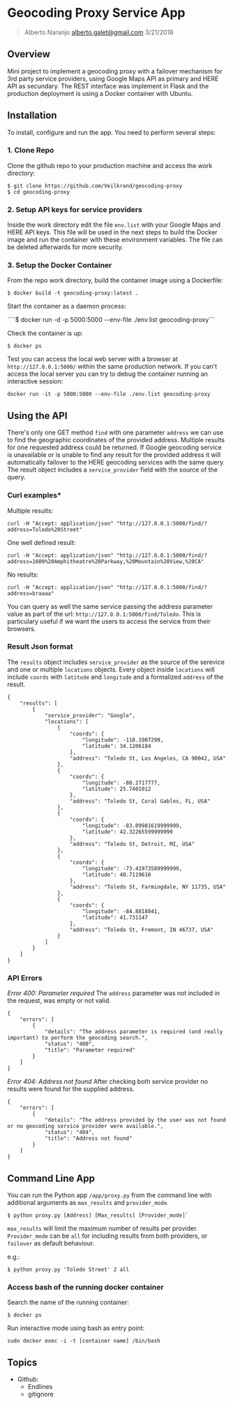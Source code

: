 # Geocoding Proxy Service App
> Alberto Naranjo alberto.galet@gmail.com
> 3/21/2018

## Overview
Mini project to implement a geocoding proxy with a failover mechanism for 3rd party service providers, using Google Maps API as primary and HERE API as secundary.
The REST interface was implement in Flask and the production deployment is using a Docker container with Ubuntu.


## Installation 

To install, configure and run the app. You need to perform several steps:

### 1. Clone Repo

Clone the github repo to your production machine and access the work directory:

```
$ git clone https://github.com/Veilkrand/geocoding-proxy
$ cd geocoding-proxy
```

### 2. Setup API keys for service providers

Inside the work directory edit the file `env.list` with your Google Maps and HERE API keys. This file will be used in the next steps to build the Docker image and run the container with these environment variables. The file can be deleted afterwards for more security.

### 3. Setup the Docker Container

From the repo work directory, build the container image using a Dockerfile:

```$ docker build -t geocoding-proxy:latest .```

Start the container as a daemon process:

````$ docker run -d -p 5000:5000 --env-file ./env.list geocoding-proxy```

Check the container is up:

```$ docker ps```

Test you can access the local web server with a browser at `http://127.0.0.1:5000/` within the same production network.
If you can't access the local server you can try to debug the container running an interactive session:

```docker run -it -p 5000:5000 --env-file ./env.list geocoding-proxy```


## Using the API

There's only one GET method `find` with one parameter `address` we can use to find the geographic coordinates of the provided address. Multiple results for one requested address could be returned. 
If Google geocoding service is unavailable or is unable to find any result for the provided address it will automatically failover to the HERE geocoding services with the same query. The result object includes a `service_provider` field with the source of the query.

### Curl examples*

Multiple results:

```
curl -H "Accept: application/json" "http://127.0.0.1:5000/find/?address=Toledo%20Street"
```

One well defined result:

```
curl -H "Accept: application/json" "http://127.0.0.1:5000/find/?address=1600%20Amphitheatre%20Parkway,%20Mountain%20View,%20CA"
```

No results:

```
curl -H "Accept: application/json" "http://127.0.0.1:5000/find/?address=braaaa"
```

You can query as well the same service passing the address parameter value as part of the url: `http://127.0.0.1:5000/find/Toledo`. This is particulary useful if we want the users to access the service from their browsers.

### Result Json format

The `results` object includes `service_provider` as the source of the serevice and one or multiple `locations` objects.
Every object inside `locations` will include `coords` with `latitude` and `longitude` and a formalized `address` of the result.

```
{
    "results": [
        {
            "service_provider": "Google",
            "locations": [
                {
                    "coords": {
                        "longitude": -118.1907299,
                        "latitude": 34.1206184
                    },
                    "address": "Toledo St, Los Angeles, CA 90042, USA"
                },
                {
                    "coords": {
                        "longitude": -80.2717777,
                        "latitude": 25.7401912
                    },
                    "address": "Toledo St, Coral Gables, FL, USA"
                },
                {
                    "coords": {
                        "longitude": -83.09981619999999,
                        "latitude": 42.32265599999999
                    },
                    "address": "Toledo St, Detroit, MI, USA"
                },
                {
                    "coords": {
                        "longitude": -73.41973589999999,
                        "latitude": 40.7119616
                    },
                    "address": "Toledo St, Farmingdale, NY 11735, USA"
                },
                {
                    "coords": {
                        "longitude": -84.8818841,
                        "latitude": 41.731147
                    },
                    "address": "Toledo St, Fremont, IN 46737, USA"
                }
            ]
        }
    ]
}
```


### API Errors

*Error 400: Parameter required*
The `address` parameter was not included in the request, was empty or not valid.

```
{
    "errors": [
        {
            "details": "The address parameter is required (and really important) to perform the geocoding search.",
            "status": "400",
            "title": "Parameter required"
        }
    ]
}
```

*Error 404: Address not found*
After checking both service provider no results were found for the supplied address.

```
{
    "errors": [
        {
            "details": "The address provided by the user was not found or no geocoding service provider were available.",
            "status": "404",
            "title": "Address not found"
        }
    ]
}
```


## Command Line App

You can run the Python app `/app/proxy.py` from the command line with additional arguments as `max_results` and `provider_mode`.

```
$ python proxy.py [Address] [Max_results] [Provider_mode]`
```

`max_results` will limit the maximum number of results per provider. `Provider_mode` can be `all` for including results from both providers, or `failover` as default behaviour.

e.g.:

```
$ python proxy.py 'Toledo Street' 2 all
```

### Access bash of the running docker container

Search the name of the running container:

```
$ docker ps
```

Run interactive mode using bash as entry point:

```
sudo docker exec -i -t [container name] /bin/bash
```

## Topics


- Github:
	- Endlines
	- gitignore

